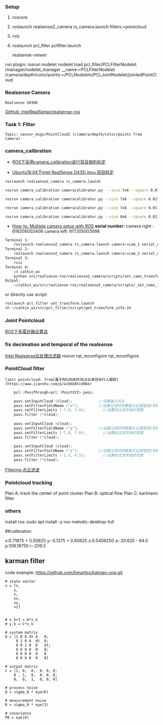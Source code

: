 ### Setup

1. roscore
2. roslaunch realsense2_camera rs_camera.launch filters:=pointcloud
3. rviz
4. roslaunch pcl_filter pclfilter.launch

    realsense-viewer

run plugin:
    rosrun nodelet nodelet load pcl_filter/PCLFilterNodelet /manager/nodelet_manager __name:=PCLFilterNodelet /camera/depth/color/points:=/PCLNodelets/PCLJointNodelet/jointedPointCloud


### Realsense Camera 

    Realsense SR300

[GitHub: IntelRealSense/realsense-ros](https://github.com/IntelRealSense/realsense-ros)

### Task 1: Filter

    Topic: sensor_msgs/PointCloud2 (/camera/depth/color/points from Camera)
    
### camera_calibration

+ [ROS下采用camera_calibration进行双目相机标定](https://blog.csdn.net/lemonxiaoxiao/article/details/109392102)

+ [Ubuntu16.04下intel RealSense D435i imu+双目标定](https://www.codenong.com/cs109369181/)
```bash
roslaunch realsense2_camera rs_camera.launch

rosrun camera_calibration cameracalibrator.py  --size 7x6 --square 0.0178 --approximate 0.01 left:=/left/color/image_raw right:=/right/color/image_raw right_camera:=/right left_camera:=/left --no-service-check

rosrun camera_calibration cameracalibrator.py --size 7x6 --square 0.0178 --approximate 0.01 left:=/left/infra1/image_rect_raw right:=/right/infra1/image_rect_raw right_camera:=/right left_camera:=/left --no-service-check

rosrun camera_calibration cameracalibrator.py --size 7x6 --square 0.0178 image:=/usb_cam/image_raw camera:=/usb_cam

rosrun camera_calibration cameracalibrator.py --size 8x6 --square 0.0178 image:=/left/color/image_raw camera:=/left
```

+ [How-to: Multiple camera setup with ROS](https://www.intelrealsense.com/how-to-multiple-camera-setup-with-ros/)
**serial number**:
    camera right : 618206002406
    camera left: 617205002698

```bash
Terminal 1:
    roslaunch realsense2_camera rs_camera.launch camera:=cam_1 serial_no:=036222070486 filters:=spatial,temporal,pointcloud
Terminal 2:
    roslaunch realsense2_camera rs_camera.launch camera:=cam_2 serial_no:=034422073314 filters:=spatial,temporal,pointcloud
Terminal 3:
    rviz
Terminal 4:
    cd catkin_ws
    python src/realsense-ros/realsense2_camera/scripts/set_cams_transforms.py cam_1_link cam_2_link 0.1 0.0 0 0 0 0
Output:
    ~/catkin_ws/src/realsense-ros/realsense2_camera/scripts/_set_cams_info_file.txt
```
or directly use script:
```bash
roslaunch pcl_filter set_transform.launch
sh ~/catkin_ws/src/pcl_filter/script/get_transform_info.sh
```

### Joint Pointcloud

[ROS下多雷达融合算法](https://www.cnblogs.com/kuangxionghui/p/12059973.html)


### fix decimation and temporal of the realsense
    
[Intel Realsense后处理过滤器](https://blog.csdn.net/dontla/article/details/103574458)
    rosrun rqt_reconfigure rqt_reconfigure



### PointCloud filter

    limit pointcloud: from[基于ROS系统的3D点云单目标行人跟踪](https://www.jianshu.com/p/acb6b85cd0be)
```cpp
    pcl::PassThrough<pcl::PointXYZ> pass;

    pass.setInputCloud (cloud);            //设置输入点云
    pass.setFilterFieldName ("x");         //设置过滤时所需要点云类型的Z字段
    pass.setFilterLimits (-7.0, 7.0);        //设置在过滤字段的范围
    pass.filter (*cloud);
    
    pass.setInputCloud (cloud);
    pass.setFilterFieldName ("y");         //设置过滤时所需要点云类型的Z字段
    pass.setFilterLimits (-7.0, 7.0);        //设置在过滤字段的范围
    pass.filter (*cloud);
    
    pass.setInputCloud (cloud);
    pass.setFilterFieldName ("z");         //设置过滤时所需要点云类型的Z字段
    pass.setFilterLimits (-1.5, 0.5);        //设置在过滤字段的范围
    pass.filter (*cloud);
```

[Filtering 点云滤波](https://zhuanlan.zhihu.com/p/95983353)


### Pointcloud tracking 

Plan A:
    track the center of point cluster
Plan B:
    optical flow
Plan C:
    karlmann filter



### others

install ros:
    sudo apt install -y ros-melodic-desktop-full


##calibration

x:0.71875 + 0.50625
y:-0.1375 + 0.60625
z:0.5406250
a:-20.625 - 84.0
p:108.18750
r:-209.5


## karman filter

code example: https://github.com/hmartiro/kalman-cpp.git

``` 
# state vector
x = [x,
    y,
    z,
    vx,
    vy,
    vz]


# x_k+1 = A*x_k
# y_k = C*x_k

# system matrix
A = [1 0 0 dt 0   0;
     0 1 0 0  dt  0;
     0 0 1 0  0   dt;
     0 0 0 0  0   0;
     0 0 0 0  0   0
     0 0 0 0  0   0]

# output matrix
C = [1, 0,  0,  0, 0, 0;
    0 , 1,  0,  0, 0, 0;
    0,  0,  1,  0, 0, 0]

# process noise
Q = sigma_Q * eye(6)

# measurement noise
R = sigma_R * eye(3)

# covariance
P0 = eye(6)
```